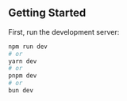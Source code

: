 
## Getting Started

First, run the development server:

```bash
npm run dev
# or
yarn dev
# or
pnpm dev
# or
bun dev
```


 
 
